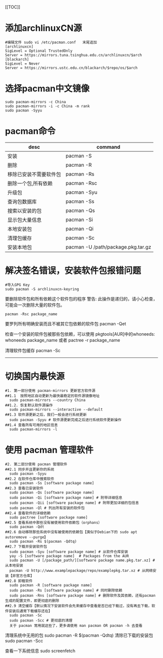 [[TOC]]

# 添加archlinuxCN源
```
#编辑文件 sudo vi /etc/pacman.conf   末尾追加
[archlinuxcn]
SigLevel = Optional TrustedOnly
Server = https://mirrors.tuna.tsinghua.edu.cn/archlinuxcn/$arch
[blackarch]
SigLevel = Never
Server = https://mirrors.ustc.edu.cn/blackarch/$repo/os/$arch
```
# 选择pacman中文镜像
```
sudo pacman-mirrors -c China​
sudo pacman-mirrors -i -c China -m rank
sudo pacman -Syyu
```
# pacman命令

desc | command
------- | -------
安装 | pacman -S
删除 | pacman -R 
移除已安装不需要软件包 | pacman -Rs 
删除一个包,所有依赖 | pacman -Rsc 
升级包 | pacman -Syu 
查询包数据库 | pacman -Ss 
搜索以安装的包 | pacman -Qs 
显示包大量信息 | pacman -Si 
本地安装包 | pacman -Qi 
清理包缓存 | pacman -Sc
安装本地包 | pacman -U /path/package.pkg.tar.gz


# 解决签名错误，安装软件包报错问题
```
#导入GPG Key
sudo pacman -S archlinuxcn-keyring
```


要删除软件包和所有依赖这个软件包的程序
警告: 此操作是递归的，请小心检查，可能会一次删除大量的软件包。
```
pacman -Rsc package_name
```

要罗列所有明确安装而且不被其它包依赖的软件包
pacman -Qet

检查一个安装的软件包被那些包依赖，可以使用 pkgtools[AUR]中的whoneeds:
whoneeds package_name
或者
pactree -r package_name

清理软件包缓存
pacman -Sc


---

# 切换国内最快源
```
#1. 第一部分使用 pacman-mirrors 更新官方软件源
##1.1  按照地区自动更新为最快最稳定的软件源镜像地址
  sudo pacman-mirrors --country China
##1.2. 恢复默认软件源操作
  sudo pacman-mirrors --interactive --default
##1.3 软件源更新之后，我们一般会进行系统更新
  sudo pacman -Syyu # 软件源更新完成之后进行系统软件更新操作
##1.4 查看所有可用的地区信息
  sudo pacman-mirrors -l
```

# 使用 pacman 管理软件
```
#2. 第二部分使用 pacman 管理软件
##2.1 同步并且更新你的系统
  sudo pacman -Syyu
##2.2 在软件仓库中搜索软件
  sudo pacman -Ss [software package name]
##2.3 查看已安装软件
  sudo pacman -Qs [software package name]
  sudo pacman -Qi [software package name] # 附带详细信息
  sudo pacman -Qii [software package name] # 附带更加详细的包信息
  sudo pacman -Ql # 列出所有安装的软件包
##2.4 查看软件的详细依赖
  sudo pactree [software package name]
##2.5 查看系统中那些没有被使用软件依赖包（orphans）
  sudo pacman -Qdt
##2.6 自动移除那些系统中没有被使用的依赖包【类似于Debian下的 sudo apt autoremove --purge】
  sudo pacman -Rs $(pacman -Qdtq)
##2.7 下载并安装软件包
  sudo pacman -Syu [software package name] # 从软件仓库安装
  yay -S [software package name]  # Packages from the AUR
  sudo pacman -U [/package_path/][software package name.pkg.tar.xz] # 从本地安装
  pacman -U http://www.examplepackage/repo/examplepkg.tar.xz # 从网络安装【非官方仓库】
##2.8 卸载软件
  sudo pacman -R [software package name] 
  sudo pacman -Rs [software package name] # 同时删除依赖
  sudo pacman -Rns [software package name] # 删除软件及其依赖，还有pacman生成的配置文件，即更彻底的删除
##2.9 清空缓存【默认情况下安装软件会先来缓存中查看是否已经下载过，没有再去下载，软件安装后通常下载缓存还在】
  sudo pacman -Sc
  sudo pacman -Scc # 更彻底的清理
  关于 pacman 常用就这些了，更多请使用 man pacman OR pacman -h 去查看
```



清理系统中无用的包
sudo pacman -R $(pacman -Qdtq)
清除已下载的安装包
sudo pacman -Scc

查看一下系统信息
sudo screenfetch